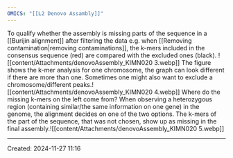 ```yaml
---
OMICS: "[[L2 Denovo Assambly]]"
---
```

To qualify whether the assembly is missing parts of the sequence in a [[Burijin alignment]] after filtering the data e.g. when [[Removing contamination|removing contaminations]], the k-mers included in the consensus sequence (red) are compared with the excluded ones (black). ![[content/Attachments/denovoAssembly_KIMN020 3.webp]]
The figure shows the k-mer analysis for one chromosome, the graph can look different if there are more than one. Sometimes one might also want to exclude a chromosome/different peaks.![[content/Attachments/denovoAssembly_KIMN020 4.webp]]
Where do the missing k-mers on the left come from?
When observing a heterozygous region (containing similar/the same information on one gene) in the genome, the alignment decides on one of the two options. The k-mers of the part of the sequence, that was not chosen, show up as missing in the final assembly.![[content/Attachments/denovoAssembly_KIMN020 5.webp]]

---
Created: 2024-11-27 11:16